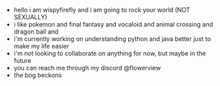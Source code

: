 - hello i am wispyfirefly and i am going to rock your world (NOT SEXUALLY)
- i like pokemon and final fantasy and vocaloid and animal crossing and dragon ball and
- i'm currently working on understanding python and java better just to make my life easier
- i'm not looking to collaborate on anything for now, but maybe in the future
- you can reach me through my discord @flowerview
- the bog beckons
